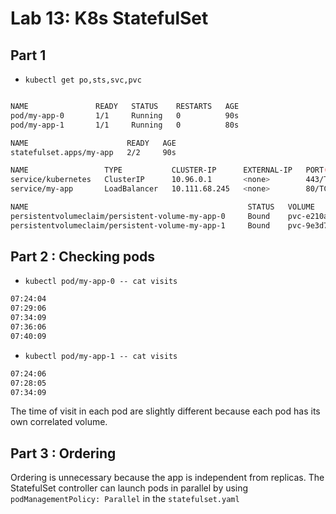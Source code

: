 # Lab 13: K8s StatefulSet

## Part 1

- `kubectl get po,sts,svc,pvc`

```bash

NAME               READY   STATUS    RESTARTS   AGE
pod/my-app-0       1/1     Running   0          90s
pod/my-app-1       1/1     Running   0          80s

NAME                      READY   AGE
statefulset.apps/my-app   2/2     90s

NAME                 TYPE           CLUSTER-IP      EXTERNAL-IP   PORT(S)   AGE
service/kubernetes   ClusterIP      10.96.0.1       <none>        443/TCP   28d
service/my-app       LoadBalancer   10.111.68.245   <none>        80/TCP    90s

NAME                                                 STATUS   VOLUME                                     CAPACITY   ACCESS MODES   STORAGECLASS   AGE
persistentvolumeclaim/persistent-volume-my-app-0     Bound    pvc-e210a37c-651e-4487-a283-ce934fdca327   64Mi       RWO            standard       90s
persistentvolumeclaim/persistent-volume-my-app-1     Bound    pvc-9e3d7dc1-e5cb-4014-87c5-4b45f1074429   64Mi       RWO            standard       90s
```

## Part 2 : Checking pods

- `kubectl pod/my-app-0 -- cat visits`

```bash
07:24:04
07:29:06
07:34:09
07:36:06
07:40:09
```

- `kubectl pod/my-app-1 -- cat visits`

```bash
07:24:06
07:28:05
07:34:09
```

The time of visit in each pod are slightly different because each pod has its own correlated volume.

## Part 3 : Ordering

Ordering is unnecessary because the app is independent from replicas. The StatefulSet controller can launch pods in parallel by using `podManagementPolicy: Parallel` in the `statefulset.yaml`